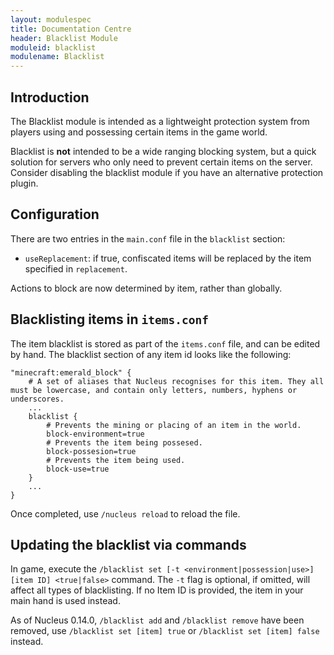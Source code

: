 ```yaml
---
layout: modulespec
title: Documentation Centre
header: Blacklist Module
moduleid: blacklist
modulename: Blacklist
---
```


## Introduction

The Blacklist module is intended as a lightweight protection system from players using and possessing certain items in the game
world.

Blacklist is **not** intended to be a wide ranging blocking system, but a quick solution for servers who only need to prevent
certain items on the server. Consider disabling the blacklist module if you have an alternative protection plugin.

## Configuration

There are two entries in the `main.conf` file in the `blacklist` section:

* `useReplacement`: if true, confiscated items will be replaced by the item specified in `replacement`.

Actions to block are now determined by item, rather than globally.

## Blacklisting items in `items.conf`

The item blacklist is stored as part of the `items.conf` file, and can be edited by hand. The blacklist section of any
item id looks like the following:

```
"minecraft:emerald_block" {
    # A set of aliases that Nucleus recognises for this item. They all must be lowercase, and contain only letters, numbers, hyphens or underscores.
    ...
    blacklist {
        # Prevents the mining or placing of an item in the world.
        block-environment=true
        # Prevents the item being possesed.
        block-possesion=true
        # Prevents the item being used.
        block-use=true
    }
    ...
}
```

Once completed, use `/nucleus reload` to reload the file.

## Updating the blacklist via commands

In game, execute the `/blacklist set [-t <environment|possession|use>] [item ID] <true|false>` command. The `-t` flag is optional, if
 omitted, will affect all types of blacklisting. If no Item ID is provided, the item in your main hand is used instead.
 
As of Nucleus 0.14.0, `/blacklist add` and `/blacklist remove` have been removed, use `/blacklist set [item] true` or
`/blacklist set [item] false` instead.